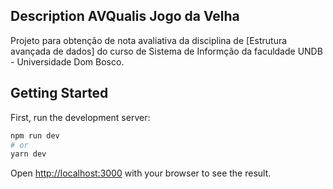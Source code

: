 ## Description AVQualis Jogo da Velha
Projeto para obtenção de nota avaliativa da disciplina de [Estrutura avançada de dados] do curso de Sistema de Informção da faculdade UNDB - Universidade Dom Bosco.

## Getting Started

First, run the development server:

```bash
npm run dev
# or
yarn dev
```

Open [http://localhost:3000](http://localhost:3000) with your browser to see the result.